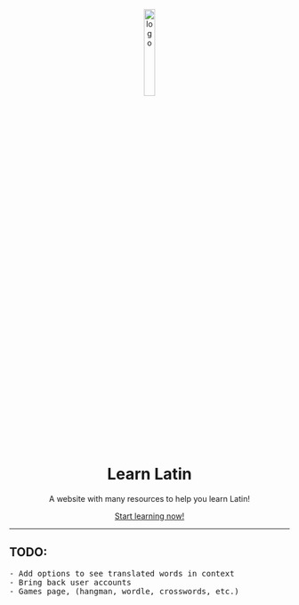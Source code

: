 <div align="center">
  <!-- Logo and Title -->
  <img src="https://learninglatin.net/favicon.svg" alt="logo" width="20%"/>
  <h1>Learn Latin</a></h1>
  <p>A website with many resources to help you learn Latin!</p>

[Start learning now!](https://learninglatin.net/)

</div>

<hr />

<h2>TODO:</h2>
<pre>
- Add options to see translated words in context
- Bring back user accounts
- Games page, (hangman, wordle, crosswords, etc.)
</pre>
